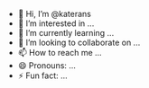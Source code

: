 - 👋 Hi, I’m @katerans
- 👀 I’m interested in ...
- 🌱 I’m currently learning ...
- 💞️ I’m looking to collaborate on ...
- 📫 How to reach me ...
- 😄 Pronouns: ...
- ⚡ Fun fact: ...

<!---
katerans/katerans is a ✨ special ✨ repository because its `README.md` (this file) appears on your GitHub profile.
You can click the Preview link to take a look at your changes.
--->
